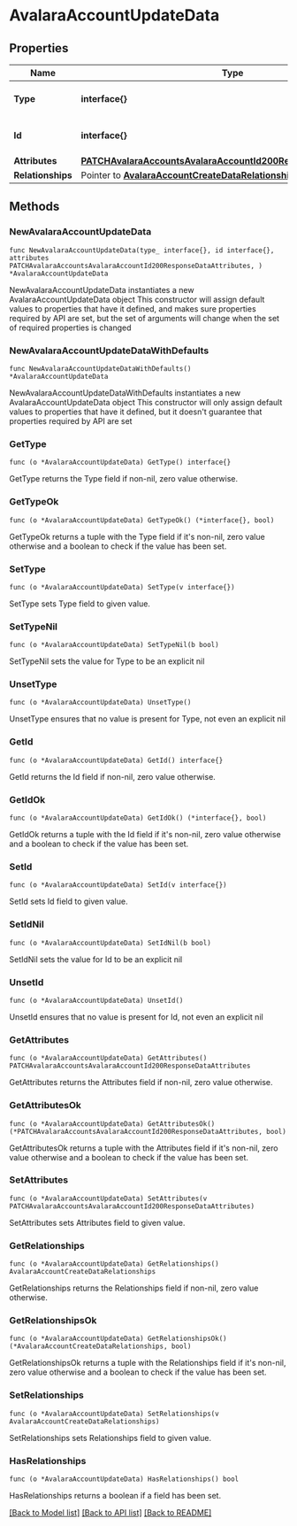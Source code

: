 # AvalaraAccountUpdateData

## Properties

Name | Type | Description | Notes
------------ | ------------- | ------------- | -------------
**Type** | **interface{}** | The resource&#39;s type | 
**Id** | **interface{}** | The resource&#39;s id | 
**Attributes** | [**PATCHAvalaraAccountsAvalaraAccountId200ResponseDataAttributes**](PATCHAvalaraAccountsAvalaraAccountId200ResponseDataAttributes.md) |  | 
**Relationships** | Pointer to [**AvalaraAccountCreateDataRelationships**](AvalaraAccountCreateDataRelationships.md) |  | [optional] 

## Methods

### NewAvalaraAccountUpdateData

`func NewAvalaraAccountUpdateData(type_ interface{}, id interface{}, attributes PATCHAvalaraAccountsAvalaraAccountId200ResponseDataAttributes, ) *AvalaraAccountUpdateData`

NewAvalaraAccountUpdateData instantiates a new AvalaraAccountUpdateData object
This constructor will assign default values to properties that have it defined,
and makes sure properties required by API are set, but the set of arguments
will change when the set of required properties is changed

### NewAvalaraAccountUpdateDataWithDefaults

`func NewAvalaraAccountUpdateDataWithDefaults() *AvalaraAccountUpdateData`

NewAvalaraAccountUpdateDataWithDefaults instantiates a new AvalaraAccountUpdateData object
This constructor will only assign default values to properties that have it defined,
but it doesn't guarantee that properties required by API are set

### GetType

`func (o *AvalaraAccountUpdateData) GetType() interface{}`

GetType returns the Type field if non-nil, zero value otherwise.

### GetTypeOk

`func (o *AvalaraAccountUpdateData) GetTypeOk() (*interface{}, bool)`

GetTypeOk returns a tuple with the Type field if it's non-nil, zero value otherwise
and a boolean to check if the value has been set.

### SetType

`func (o *AvalaraAccountUpdateData) SetType(v interface{})`

SetType sets Type field to given value.


### SetTypeNil

`func (o *AvalaraAccountUpdateData) SetTypeNil(b bool)`

 SetTypeNil sets the value for Type to be an explicit nil

### UnsetType
`func (o *AvalaraAccountUpdateData) UnsetType()`

UnsetType ensures that no value is present for Type, not even an explicit nil
### GetId

`func (o *AvalaraAccountUpdateData) GetId() interface{}`

GetId returns the Id field if non-nil, zero value otherwise.

### GetIdOk

`func (o *AvalaraAccountUpdateData) GetIdOk() (*interface{}, bool)`

GetIdOk returns a tuple with the Id field if it's non-nil, zero value otherwise
and a boolean to check if the value has been set.

### SetId

`func (o *AvalaraAccountUpdateData) SetId(v interface{})`

SetId sets Id field to given value.


### SetIdNil

`func (o *AvalaraAccountUpdateData) SetIdNil(b bool)`

 SetIdNil sets the value for Id to be an explicit nil

### UnsetId
`func (o *AvalaraAccountUpdateData) UnsetId()`

UnsetId ensures that no value is present for Id, not even an explicit nil
### GetAttributes

`func (o *AvalaraAccountUpdateData) GetAttributes() PATCHAvalaraAccountsAvalaraAccountId200ResponseDataAttributes`

GetAttributes returns the Attributes field if non-nil, zero value otherwise.

### GetAttributesOk

`func (o *AvalaraAccountUpdateData) GetAttributesOk() (*PATCHAvalaraAccountsAvalaraAccountId200ResponseDataAttributes, bool)`

GetAttributesOk returns a tuple with the Attributes field if it's non-nil, zero value otherwise
and a boolean to check if the value has been set.

### SetAttributes

`func (o *AvalaraAccountUpdateData) SetAttributes(v PATCHAvalaraAccountsAvalaraAccountId200ResponseDataAttributes)`

SetAttributes sets Attributes field to given value.


### GetRelationships

`func (o *AvalaraAccountUpdateData) GetRelationships() AvalaraAccountCreateDataRelationships`

GetRelationships returns the Relationships field if non-nil, zero value otherwise.

### GetRelationshipsOk

`func (o *AvalaraAccountUpdateData) GetRelationshipsOk() (*AvalaraAccountCreateDataRelationships, bool)`

GetRelationshipsOk returns a tuple with the Relationships field if it's non-nil, zero value otherwise
and a boolean to check if the value has been set.

### SetRelationships

`func (o *AvalaraAccountUpdateData) SetRelationships(v AvalaraAccountCreateDataRelationships)`

SetRelationships sets Relationships field to given value.

### HasRelationships

`func (o *AvalaraAccountUpdateData) HasRelationships() bool`

HasRelationships returns a boolean if a field has been set.


[[Back to Model list]](../README.md#documentation-for-models) [[Back to API list]](../README.md#documentation-for-api-endpoints) [[Back to README]](../README.md)


